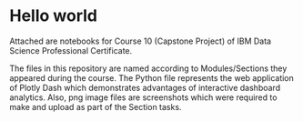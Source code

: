 # Hello world 
Attached are notebooks for Course 10 (Capstone Project) of IBM Data Science Professional Certificate.

The files in this repository are named according to Modules/Sections they appeared during the course. The Python file represents the web application of Plotly Dash which demonstrates advantages of interactive dashboard analytics. Also, png image files are screenshots which were required to make and upload as part of the Section tasks. 

